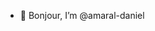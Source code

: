- 👋 Bonjour, I’m @amaral-daniel

<!---
amaral-daniel/amaral-daniel is a ✨ special ✨ repository because its `README.md` (this file) appears on your GitHub profile.
You can click the Preview link to take a look at your changes.
--->
